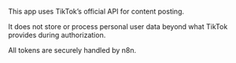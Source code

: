 This app uses TikTok’s official API for content posting.

It does not store or process personal user data beyond what TikTok provides during authorization.

All tokens are securely handled by n8n.
